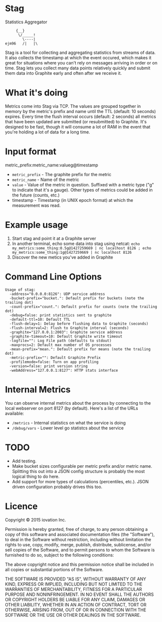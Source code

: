 # Stag
Statistics Aggregator

```
     {__}
      \/_____!
        \----|
ejm96   /|   |\
```

Stag is a tool for collecting and aggregating statistics from streams of data.  It also collects the timestamp at which the event occured, which makes it great for situations where you can't rely on messages arriving in order or on time.  Stag lets you collect many data points relatively quickly and submit them  data into Graphite early and often after we receive it.

# What it's doing

Metrics come into Stag via TCP.  The values are grouped together in memory by the metric's prefix and name until the TTL (default: 10 seconds) expires.  Every time the flush interval occurs (default: 2 seconds) all metrics that have been updated are submitted (or resubmitted) to Graphite.  It's designed to be fast, though it will consume a lot of RAM in the event that you're holding a lot of data for a long time.

# Input format

metric_prefix:metric_name:valueg@timestamp

* `metric_prefix` - The graphite prefix for the metric
* `metric_name` - Name of the metric
* `value` - Value of the metric in question.  Suffixed with a metric type ("g" to indicate that it's a gauge).  Other types of metrics could be added in the future (counts, etc.)
* timestamp - Timestamp (in UNIX epoch format) at which the measurement was read.

# Example usage

1. Start stag and point it at a Graphite server
1. In another terminal, echo some data into stag using netcat:  ```echo my_metrics:some_thing:0.5g@1427259669 | nc localhost 8126 ; echo my_metrics:some_thing:1g@1427259669 | nc localhost 8126```
1. Discover the new metics you've added in Graphite



# Command Line Options

```
Usage of stag:
  -address="0.0.0.0:8126": UDP service address
  -bucket-prefix="bucket.": Default prefix for buckets (note the trailing dot)
  -count-prefix="count.": Default prefix for counts (note the trailing dot)
  -debug=false: print statistics sent to graphite
  -default-ttl=10: Default TTL
  -flush-delay=1: Delay before flushing data to Graphite (seconds)
  -flush-interval=2: Flush to Graphite interval (seconds)
  -graphite="127.0.0.1:2003": Graphite service address
  -graphite-timeout=10: Default Graphite write timeout
  -logfile="": Log File path (defaults to stdout)
  -maxprocs=2: Default max number of OS processes
  -mean-prefix="mean.": Default prefix for means (note the trailing dot)
  -metric-prefix="": Default Graphite Prefix
  -profilemode=false: Turn on app profiling
  -version=false: print version string
  -webAddress="127.0.0.1:8127": HTTP stats interface
```

# Internal Metrics

You can observe internal metrics about the process by connecting to the local webserver on port 8127 (by default).  Here's a list of the URLs available:

* ```/metrics``` - Internal statistics on what the service is doing
* ```/debug/vars``` - Lower level go statistcs about the service

# TODO

* Add testing.
* Make bucket sizes configurable per metric prefix and/or metric name.  Splitting this out into a JSON config structure is probably the most logical thing to do here.
* Add support for more types of calculations (percentiles, etc.). JSON driven configuration probably drives this too.

# Licence

Copyright © 2015 iovation Inc.

Permission is hereby granted, free of charge, to any person obtaining a copy of this software and associated documentation files (the "Software"), to deal in the Software without restriction, including without limitation the rights to use, copy, modify, merge, publish, distribute, sublicense, and/or sell copies of the Software, and to permit persons to whom the Software is furnished to do so, subject to the following conditions:

The above copyright notice and this permission notice shall be included in all copies or substantial portions of the Software.

THE SOFTWARE IS PROVIDED "AS IS", WITHOUT WARRANTY OF ANY KIND, EXPRESS OR IMPLIED, INCLUDING BUT NOT LIMITED TO THE WARRANTIES OF MERCHANTABILITY, FITNESS FOR A PARTICULAR PURPOSE AND NONINFRINGEMENT. IN NO EVENT SHALL THE AUTHORS OR COPYRIGHT HOLDERS BE LIABLE FOR ANY CLAIM, DAMAGES OR OTHER LIABILITY, WHETHER IN AN ACTION OF CONTRACT, TORT OR OTHERWISE, ARISING FROM, OUT OF OR IN CONNECTION WITH THE SOFTWARE OR THE USE OR OTHER DEALINGS IN THE SOFTWARE.
